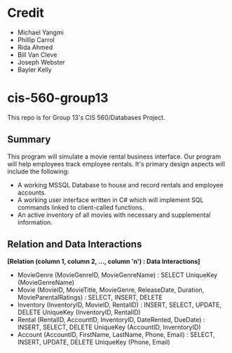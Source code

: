 # Credit
* Michael Yangmi
* Phillip Carrol
* Rida Ahmed
* Bill Van Cleve
* Joseph Webster
* Bayler Kelly

# cis-560-group13
This repo is for Group 13's CIS 560/Databases Project.

## Summary
  This program will simulate a movie rental business interface. Our program will help employees track employee rentals. 
It's primary design aspects will include the following: 
  
  * A working MSSQL Database to house and record rentals and employee accounts.
  * A working user interface written in C# which will implement SQL commands linked to client-called functions.
  * An active inventory of all movies with necessary and supplemental information. 
  
## Relation and Data Interactions
**[Relation (column 1, column 2, ..., column 'n') : Data Interactions]**

  * MovieGenre (MovieGenreID, MovieGenreName) : SELECT
    UniqueKey (MovieGenreName)
  * Movie (MovieID, MovieTitle, MovieGenre, ReleaseDate, Duration, MovieParentalRatings) : SELECT, INSERT, DELETE
  * Inventory (InventoryID, MovieID, RentalID) : INSERT, SELECT, UPDATE, DELETE
    UniqueKey (InventoryID, RentalID)
  * Rental (RentalID, AccountID, InventoryID, DateRented, DueDate) : INSERT, SELECT, DELETE
    UniqueKey (AccountID, InverntoryID)
  * Account (AccountID, FirstName, LastName, Phone, Email) : SELECT, INSERT, UPDATE, DELETE
    UniqueKey (Phone, Email)
